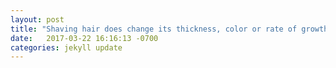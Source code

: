 ```yaml
---
layout: post
title: "Shaving hair does change its thickness, color or rate of growth. || http://www.mayoclinic.org/healthy-lifestyle/adult-health/expert-answers/hair-removal/faq-20058427?scrlybrkr"
date:   2017-03-22 16:16:13 -0700
categories: jekyll update
---
```

